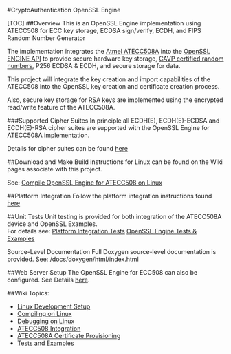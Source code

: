 
#CryptoAuthentication OpenSSL Engine  

[TOC]
##Overview
This is an OpenSSL Engine implementation using ATECC508 for ECC key storage, ECDSA sign/verify, ECDH, and FIPS Random Number Generator

The implementation integrates the [Atmel ATECC508A](http://www.atmel.com/devices/atecc508a.aspx) into the [OpenSSL ENGINE API](http://openssl.org/docs/manmaster/crypto/engine.html) to provide secure hardware key storage, [CAVP certified random numbers](http://csrc.nist.gov/groups/STM/cavp/documents/aes/aesval.html), P256 ECDSA & ECDH, and secure storage for data.

This project will integrate the key creation and import capabilities of the ATECC508 into the OpenSSL key creation and certificate creation process. 

Also, secure key storage for RSA keys are implemented using the encrypted read/write feature of the ATECC508A. 

###Supported Cipher Suites
In principle all ECDH(E), ECDH(E)-ECDSA and ECDH(E)-RSA cipher suites are supported with the OpenSSL Engine for ATECC508A implementation.  

Details for cipher suites can be found [here](https://github.com/AtmelCSO/cryptoauth-openssl-engine/wiki/Supported-Ciphers)

##Download and Make 
Build instructions for Linux can be found on the Wiki pages associate with this project.

See: [Compile OpenSSL Engine for ATECC508 on Linux](https://github.com/AtmelCSO/cryptoauth-openssl-engine/wiki/Linux:-Compile-OpenSSL-Engine-for-ATECC508)

##Platform Integration
Follow the platform integration instructions found [here](https://github.com/AtmelCSO/cryptoauth-openssl-engine/wiki/Integrate-ATECC508-onto-Your-Platform)

##Unit Tests
Unit testing is provided for both integration of the ATECC508A device and OpenSSL Examples.  
For details see:
[Platform Integration Tests](https://github.com/AtmelCSO/cryptoauth-openssl-engine/wiki/ATECC508A-Integration-Tests)
[OpenSSL Engine Tests & Examples](https://github.com/AtmelCSO/cryptoauth-openssl-engine/wiki/Tests-And-Examples)

Source-Level Documentation
Full Doxygen source-level documentation is provided.
See: /docs/doxygen/html/index.html

##Web Server Setup
The OpenSSL Engine for ECC508 can also be configured. 
See Details [here](https://github.com/AtmelCSO/cryptoauth-openssl-engine/wiki/Web-Server-For-The-Web-Browser).

##Wiki Topics:
- [Linux Development Setup](https://github.com/AtmelCSO/cryptoauth-openssl-engine/wiki/Linux:-Development-Setup)
- [Compiling on Linux](https://github.com/AtmelCSO/cryptoauth-openssl-engine/wiki/Linux:-Compile-OpenSSL-Engine-for-ATECC508)
- [Debugging on Linux](https://github.com/AtmelCSO/cryptoauth-openssl-engine/wiki/Linux:-Debugging)
- [ATECC508 Integration](https://github.com/AtmelCSO/cryptoauth-openssl-engine/wiki/Integrate-ATECC508-onto-Your-Platform)
- [ATECC508A Certificate Provisioning](http://www.atmel.com/tools/at88ckeccroot-signer.aspx)
- [Tests and Examples](https://github.com/AtmelCSO/cryptoauth-openssl-engine/wiki/Tests-And-Examples)



